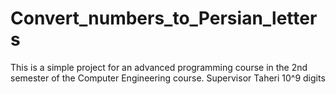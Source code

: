 # Convert_numbers_to_Persian_letters
This is a simple project for an advanced programming course in the 2nd semester of the Computer Engineering course.
Supervisor Taheri
10^9 digits
